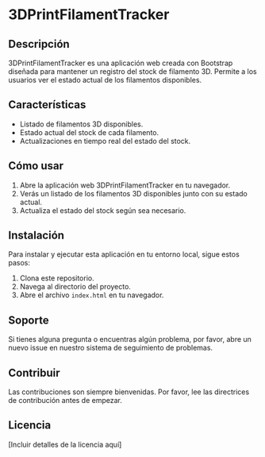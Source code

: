
# 3DPrintFilamentTracker

## Descripción
3DPrintFilamentTracker es una aplicación web creada con Bootstrap diseñada para mantener un registro del stock de filamento 3D. Permite a los usuarios ver el estado actual de los filamentos disponibles.

## Características
- Listado de filamentos 3D disponibles.
- Estado actual del stock de cada filamento.
- Actualizaciones en tiempo real del estado del stock.

## Cómo usar
1. Abre la aplicación web 3DPrintFilamentTracker en tu navegador.
2. Verás un listado de los filamentos 3D disponibles junto con su estado actual.
3. Actualiza el estado del stock según sea necesario.

## Instalación
Para instalar y ejecutar esta aplicación en tu entorno local, sigue estos pasos:
1. Clona este repositorio.
2. Navega al directorio del proyecto.
3. Abre el archivo `index.html` en tu navegador.

## Soporte
Si tienes alguna pregunta o encuentras algún problema, por favor, abre un nuevo issue en nuestro sistema de seguimiento de problemas.

## Contribuir
Las contribuciones son siempre bienvenidas. Por favor, lee las directrices de contribución antes de empezar.

## Licencia
[Incluir detalles de la licencia aquí]

